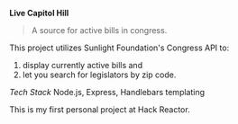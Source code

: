 **Live Capitol Hill**

> A source for active bills in congress.

This project utilizes Sunlight Foundation's Congress API to:
1) display currently active bills and 
2) let you search for legislators by zip code.

*Tech Stack*
Node.js,
Express,
Handlebars templating

This is my first personal project at Hack Reactor.
